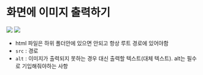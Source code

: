 # 화면에 이미지 출력하기

<img src="https://user-images.githubusercontent.com/102512612/200818392-9aca6a76-73d6-4f10-9e90-ad60f0f216c1.png"/>
<img src="https://user-images.githubusercontent.com/102512612/200818705-fe033a09-2518-4d99-85e0-ca47f8cb2f63.png"/>

 - html 파일은 하위 폴더안에 있으면 안되고 항상 루트 경로에 있어야함
 - `src` : 경로
 - `alt` : 이미지가 출력되지 못하는 경우 대신 출력할 텍스트(대체 텍스트). alt는 필수로 기입해줘야하는 사항
